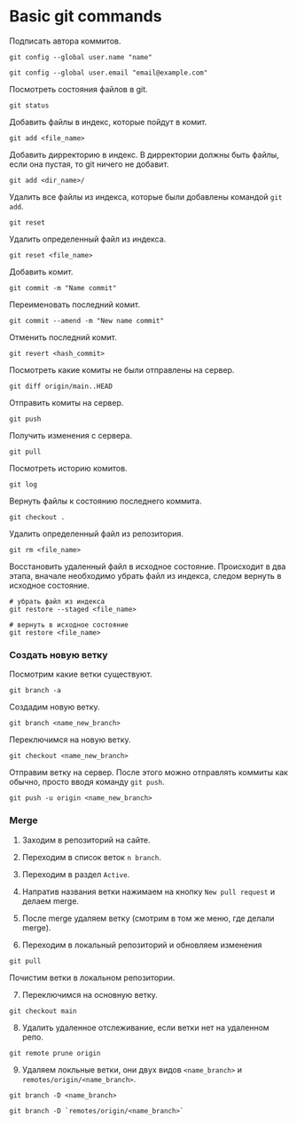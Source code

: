 # Basic git commands

Подписать автора коммитов.

```commandline
git config --global user.name "name"
```

```commandline
git config --global user.email "email@example.com"
```

Посмотреть состояния файлов в git.

```commandline
git status
```

Добавить файлы в индекс, которые пойдут в комит.

```commandline
git add <file_name>
```

Добавить дирректорию в индекс. В дирректории
должны быть файлы, если она пустая, то git ничего не добавит.

```commandline
git add <dir_name>/
```

Удалить все файлы из индекса, которые были добавлены командой `git add`.

```commandline
git reset
```

Удалить определенный файл из индекса.

```commandline
git reset <file_name>
```

Добавить комит.

```commandline
git commit -m "Name commit"
```

Переименовать последний комит.

```commandline
git commit --amend -m "New name commit"
```

Отменить последний комит.

```commandline
git revert <hash_commit>
```

Посмотреть какие комиты не были отправлены на сервер.

```commandline
git diff origin/main..HEAD
```

Отправить комиты на сервер.

```commandline
git push
```

Получить изменения с сервера.

```commandline
git pull
```

Посмотреть историю комитов.

```commandline
git log
```

Вернуть файлы к состоянию последнего коммита.

```commandline
git checkout .
```

Удалить определенный файл из репозитория.

```commandline
git rm <file_name>
```

Восстановить удаленный файл в исходное состояние.
Происходит в два этапа, вначале необходимо убрать файл из индекса,
следом вернуть в исходное состояние.

```commandline
# убрать файл из индекса
git restore --staged <file_name>
```

```commandline
# вернуть в исходное состояние
git restore <file_name>
```

### Создать новую ветку

Посмотрим какие ветки существуют.

```commandline
git branch -a
```

Создадим новую ветку.

```commandline
git branch <name_new_branch>
```

Переключимся на новую ветку.

```commandline
git checkout <name_new_branch>
```

Отправим ветку на сервер. После этого можно отправлять коммиты как обычно, просто вводя команду `git push`.

```commandline
git push -u origin <name_new_branch>
```

### Merge

1. Заходим в репозиторий на сайте.

2. Переходим в список веток `n branch`.

3. Переходим в раздел `Active`.

4. Напратив названия ветки нажимаем на кнопку `New pull request` и делаем merge.

5. После merge удаляем ветку (смотрим в том же меню, где делали merge).

6. Переходим в локальный репозиторий и обновляем изменения 

```commandline
git pull
```

Почистим ветки в локальном репозитории.

7. Переключимся на основную ветку.

```commandline
git checkout main
```

8. Удалить удаленное отслеживание, если ветки нет на удаленном репо.

```commandline
git remote prune origin
```

9. Удаляем локльные ветки, они двух видов `<name_branch>` и `remotes/origin/<name_branch>`.

```commandline
git branch -D <name_branch>
```

```commandline
git branch -D `remotes/origin/<name_branch>`
```